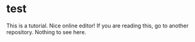 test
====
This is a tutorial. Nice online editor! 
If you are reading this, go to another repository. 
Nothing to see here.
